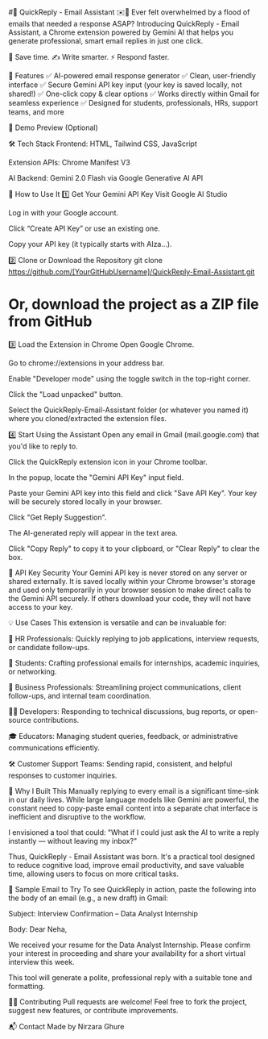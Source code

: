 #🚀 QuickReply - Email Assistant ✉️🤖
Ever felt overwhelmed by a flood of emails that needed a response ASAP?
Introducing QuickReply - Email Assistant, a Chrome extension powered by Gemini AI that helps you generate professional, smart email replies in just one click.

🧠 Save time. ✍️ Write smarter. ⚡ Respond faster.

🌟 Features
✅ AI-powered email response generator
✅ Clean, user-friendly interface
✅ Secure Gemini API key input (your key is saved locally, not shared!)
✅ One-click copy & clear options
✅ Works directly within Gmail for seamless experience
✅ Designed for students, professionals, HRs, support teams, and more

📸 Demo Preview (Optional)


🛠️ Tech Stack
Frontend: HTML, Tailwind CSS, JavaScript

Extension APIs: Chrome Manifest V3

AI Backend: Gemini 2.0 Flash via Google Generative AI API

🚀 How to Use It
1️⃣ Get Your Gemini API Key
Visit Google AI Studio

Log in with your Google account.

Click “Create API Key” or use an existing one.

Copy your API key (it typically starts with AIza...).

2️⃣ Clone or Download the Repository
git clone https://github.com/[YourGitHubUsername]/QuickReply-Email-Assistant.git
# Or, download the project as a ZIP file from GitHub

3️⃣ Load the Extension in Chrome
Open Google Chrome.

Go to chrome://extensions in your address bar.

Enable "Developer mode" using the toggle switch in the top-right corner.

Click the "Load unpacked" button.

Select the QuickReply-Email-Assistant folder (or whatever you named it) where you cloned/extracted the extension files.

4️⃣ Start Using the Assistant
Open any email in Gmail (mail.google.com) that you'd like to reply to.

Click the QuickReply extension icon in your Chrome toolbar.

In the popup, locate the "Gemini API Key" input field.

Paste your Gemini API key into this field and click "Save API Key". Your key will be securely stored locally in your browser.

Click "Get Reply Suggestion".

The AI-generated reply will appear in the text area.

Click "Copy Reply" to copy it to your clipboard, or "Clear Reply" to clear the box.

🔐 API Key Security
Your Gemini API key is never stored on any server or shared externally.
It is saved locally within your Chrome browser's storage and used only temporarily in your browser session to make direct calls to the Gemini API securely. If others download your code, they will not have access to your key.

💡 Use Cases
This extension is versatile and can be invaluable for:

📩 HR Professionals: Quickly replying to job applications, interview requests, or candidate follow-ups.

📧 Students: Crafting professional emails for internships, academic inquiries, or networking.

💼 Business Professionals: Streamlining project communications, client follow-ups, and internal team coordination.

🧑‍💻 Developers: Responding to technical discussions, bug reports, or open-source contributions.

🎓 Educators: Managing student queries, feedback, or administrative communications efficiently.

🛠️ Customer Support Teams: Sending rapid, consistent, and helpful responses to customer inquiries.

🤔 Why I Built This
Manually replying to every email is a significant time-sink in our daily lives. While large language models like Gemini are powerful, the constant need to copy-paste email content into a separate chat interface is inefficient and disruptive to the workflow.

I envisioned a tool that could:
"What if I could just ask the AI to write a reply instantly — without leaving my inbox?"

Thus, QuickReply - Email Assistant was born. It's a practical tool designed to reduce cognitive load, improve email productivity, and save valuable time, allowing users to focus on more critical tasks.

🧪 Sample Email to Try
To see QuickReply in action, paste the following into the body of an email (e.g., a new draft) in Gmail:

Subject: Interview Confirmation – Data Analyst Internship

Body:
Dear Neha,

We received your resume for the Data Analyst Internship. Please confirm your interest in proceeding and share your availability for a short virtual interview this week.

This tool will generate a polite, professional reply with a suitable tone and formatting.

👨‍💻 Contributing
Pull requests are welcome! Feel free to fork the project, suggest new features, or contribute improvements.

📬 Contact
Made by Nirzara Ghure
